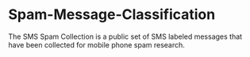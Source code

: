 # Spam-Message-Classification
The SMS Spam Collection is a public set of SMS labeled messages that have been collected for mobile phone spam research.
